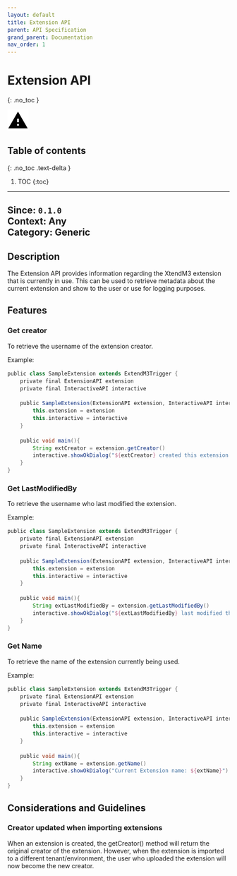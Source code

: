 ```yaml
---
layout: default
title: Extension API
parent: API Specification
grand_parent: Documentation
nav_order: 1
---
```


# Extension API
{: .no_toc }

![](/assets/images/warning-24px.svg)

## Table of contents
{: .no_toc .text-delta }

1. TOC
{:toc}

---

**Since**: `0.1.0`  
**Context**: Any  
**Category**: Generic  
---
## Description
The Extension API provides information regarding the XtendM3 extension that is currently in use. This can be used to retrieve metadata about the current extension and show to the user or use for logging purposes.

## Features
### Get creator
To retrieve the username of the extension creator. 

Example:
```groovy
public class SampleExtension extends ExtendM3Trigger {
    private final ExtensionAPI extension
    private final InteractiveAPI interactive
    
    public SampleExtension(ExtensionAPI extension, InteractiveAPI interactive){
        this.extension = extension
        this.interactive = interactive
    }
    
    public void main(){
        String extCreator = extension.getCreator()
        interactive.showOkDialog("${extCreator} created this extension.")   
    }
}
```

### Get LastModifiedBy
To retrieve the username who last modified the extension.

Example:
```groovy 
public class SampleExtension extends ExtendM3Trigger {
    private final ExtensionAPI extension
    private final InteractiveAPI interactive
    
    public SampleExtension(ExtensionAPI extension, InteractiveAPI interactive){
        this.extension = extension
        this.interactive = interactive
    }
    
    public void main(){
        String extLastModifiedBy = extension.getLastModifiedBy()
        interactive.showOkDialog("${extLastModifiedBy} last modified this extension.")
    }
}
```

### Get Name
To retrieve the name of the extension currently being used.

Example:
```groovy
public class SampleExtension extends ExtendM3Trigger {
    private final ExtensionAPI extension
    private final InteractiveAPI interactive
    
    public SampleExtension(ExtensionAPI extension, InteractiveAPI interactive){
        this.extension = extension
        this.interactive = interactive
    }
    
    public void main(){
        String extName = extension.getName()
        interactive.showOkDialog("Current Extension name: ${extName}")
    }
}
```


## Considerations and Guidelines
### Creator updated when importing extensions
When an extension is created, the getCreator() method will return the original creator of the extension. However, when the extension is imported to a different tenant/environment, the user who uploaded the extension will now become the new creator.